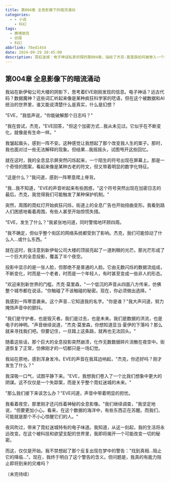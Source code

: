 ```yaml
---
title: 第004章 全息影像下的暗流涌动
categories:
  - - 小说
    - 科幻
tags:
  - 赛博朋克
  - 侦探
  - 科幻
abbrlink: 78ed1454
date: 2024-09-29 20:45:00
description: 霓虹迷城：电子神话私家侦探的第004章，描绘了杰克·莫里森如何被卷入一个神秘的案件中，以及他如何与神秘女子莉莉丝合作。
---
```


## 第004章 全息影像下的暗流涌动

我站在新伊甸公司大楼的阴影下，思考着EVE刚刚发现的信息。电子神话？远古代码？数据魔神？这些词汇听起来像是某种疯狂科学家的呓语，但在这个被数据和AI统治的世界里，谁又能说清楚什么是真实，什么是幻想？

"EVE，"我低声说，"你能破解那个日志吗？"

"我在尝试，杰克，"EVE回答，"但这个加密方式...我从未见过。它似乎在不断变化，就像是有生命一样。"

我皱起眉头，感到一阵不安。这种感觉让我想起了那个改变我人生的案子。那时，我也面对过一些无法解释的现象。但结果...我摇摇头，试图甩开这些回忆。

就在这时，我的全息显示屏突然闪烁起来，一个陌生的符号出现在屏幕上。那是一个奇怪的图案，看起来像是某种古老的符文，但又带着明显的数字化特征。

"这是什么？"我问道，感到一阵寒意爬上脊背。

"我...我不知道，"EVE的声音听起来有些困惑，"这个符号突然出现在加密日志的最后。杰克，我觉得我们可能触发了某种保护机制。"

突然，周围的霓虹灯开始疯狂闪烁，街道上的全息广告也开始扭曲变形。我看到路人们困惑地看着周围，有些人甚至开始惊慌失措。

"EVE，发生了什么？"我紧张地问道，同时警惕地环顾四周。

"我不确定，但似乎整个街区的网络系统都受到了影响。杰克，我们可能惊动了什么人...或什么东西。"

就在这时，我注意到新伊甸公司大楼的顶层亮起了一道刺眼的光芒。那光芒形成了一个巨大的全息投影，覆盖了半个夜空。

投影中显示的是一张人脸，但那绝不是普通的人脸。它由无数闪烁的数据流组成，不断变化，时而是一个老者，时而是一个年轻人，有时甚至变成一些非人的形态。

"欢迎来到新世界的门槛，杰克·莫里森，"一个低沉的声音从四面八方传来，仿佛整个城市都在说话，"你触碰了不该触碰的秘密。现在，你必须做出选择。"

我感到一阵寒意袭来。这个声音...它知道我的名字。"你是谁？"我大声问道，努力掩饰声音中的颤抖。

"我们是守护者，也是毁灭者。我们是过去，也是未来。我们是数据的洪流，也是电子的神明。"声音继续说道，"杰克·莫里森，你想知道亚当·夏伊的下落吗？那么就来寻找我们吧。但要记住，一旦踏上这条路，就再也无法回头。"

随着这些话，那个巨大的全息投影突然崩溃，化作无数数据碎片消散在夜空中。街道恢复了正常，仿佛刚才的一切都只是一场幻觉。

我站在原地，感到浑身发冷。EVE的声音在我耳边响起，"杰克，你还好吗？刚才发生了什么？"

我深吸一口气，试图平静下来。"EVE，我想我们卷入了一个比我们想象中更大的阴谋。这不仅仅是一个失踪案，而是关乎整个霓虹迷城的未来。"

"那么我们接下来该怎么办？"EVE问道，声音中带着明显的担忧。

我看着夜空，那里刚才还闪烁着神秘的全息影像。"我们继续调查，"我坚定地说，"但要更加小心。看来，在这个数据的海洋中，有些东西正在苏醒。而我们，可能就是那个不小心惊醒它们的人。"

夜风吹过，带来了霓虹迷城特有的电子味道。我知道，从这一刻起，我的生活将永远改变。在这个被科技和欲望支配的世界里，我即将揭开一个可能改变一切的秘密。

而这，仅仅是开始。我不禁想起了那个反复出现在梦中的警告："找到真相...阻止它的降临..."。现在，我终于明白了这个警告的含义。但问题是，我真的有能力阻止即将到来的灾难吗？

（未完待续）